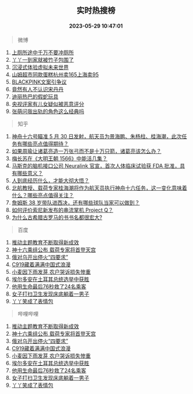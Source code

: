 <div align="center"><h2>实时热搜榜</h2><h4>2023-05-29 10:47:01</h4></div>

> 微博  

1. [上厕所途中千万不要冲厕所](https://s.weibo.com/weibo?q=%23%E4%B8%8A%E5%8E%95%E6%89%80%E9%80%94%E4%B8%AD%E5%8D%83%E4%B8%87%E4%B8%8D%E8%A6%81%E5%86%B2%E5%8E%95%E6%89%80%23&t=31&band_rank=1&Refer=top)<br />
2. [丫丫一到家就被竹子包围了](https://s.weibo.com/weibo?q=%23%E4%B8%AB%E4%B8%AB%E4%B8%80%E5%88%B0%E5%AE%B6%E5%B0%B1%E8%A2%AB%E7%AB%B9%E5%AD%90%E5%8C%85%E5%9B%B4%E4%BA%86%23&t=31&band_rank=2&Refer=top)<br />
3. [沉浸式体验虚拟未来世界](https://s.weibo.com/weibo?q=%23%E6%B2%89%E6%B5%B8%E5%BC%8F%E4%BD%93%E9%AA%8C%E8%99%9A%E6%8B%9F%E6%9C%AA%E6%9D%A5%E4%B8%96%E7%95%8C%23&t=31&band_rank=3&Refer=top)<br />
4. [山姆超市同款蛋糕杭州卖165上海卖95](https://s.weibo.com/weibo?q=%23%E5%B1%B1%E5%A7%86%E8%B6%85%E5%B8%82%E5%90%8C%E6%AC%BE%E8%9B%8B%E7%B3%95%E6%9D%AD%E5%B7%9E%E5%8D%96165%E4%B8%8A%E6%B5%B7%E5%8D%9695%23&t=31&band_rank=4&Refer=top)<br />
5. [BLACKPINK文案引争议](https://s.weibo.com/weibo?q=%23BLACKPINK%E6%96%87%E6%A1%88%E5%BC%95%E4%BA%89%E8%AE%AE%23&t=31&band_rank=5&Refer=top)<br />
6. [竟然有人不认识宋丹丹](https://s.weibo.com/weibo?q=%23%E7%AB%9F%E7%84%B6%E6%9C%89%E4%BA%BA%E4%B8%8D%E8%AE%A4%E8%AF%86%E5%AE%8B%E4%B8%B9%E4%B8%B9%23&t=31&band_rank=6&Refer=top)<br />
7. [迪丽热巴的假蛇玩具](https://s.weibo.com/weibo?q=%23%E8%BF%AA%E4%B8%BD%E7%83%AD%E5%B7%B4%E7%9A%84%E5%81%87%E8%9B%87%E7%8E%A9%E5%85%B7%23&t=31&band_rank=7&Refer=top)<br />
8. [央视评家有儿女疑似被恶意评分](https://s.weibo.com/weibo?q=%23%E5%A4%AE%E8%A7%86%E8%AF%84%E5%AE%B6%E6%9C%89%E5%84%BF%E5%A5%B3%E7%96%91%E4%BC%BC%E8%A2%AB%E6%81%B6%E6%84%8F%E8%AF%84%E5%88%86%23&t=31&band_rank=8&Refer=top)<br />
9. [张萌问我出轨的角色这么经典吗](https://s.weibo.com/weibo?q=%23%E5%BC%A0%E8%90%8C%E9%97%AE%E6%88%91%E5%87%BA%E8%BD%A8%E7%9A%84%E8%A7%92%E8%89%B2%E8%BF%99%E4%B9%88%E7%BB%8F%E5%85%B8%E5%90%97%23&t=31&band_rank=9&Refer=top)<br />

> 知乎  

1. [神舟十六号瞄准 5 月 30 日发射，航天员为景海鹏、朱杨柱、桂海潮，此次任务有哪些亮点值得期待？](https://www.zhihu.com/question/603578672)<br />
2. [如果周瑜让诸葛亮造一万张弓而不是十万只箭，诸葛亮该怎么办？](https://www.zhihu.com/question/599180204)<br />
3. [梅长苏在《大明王朝 1566》中能活几集？](https://www.zhihu.com/question/599569100)<br />
4. [马斯克的脑机接口公司 Neuralink 官宣，首次人体临床试验获 FDA 批准，具有哪些意义？](https://www.zhihu.com/question/603099259)<br />
5. [人到底经历什么，才能大彻大悟？](https://www.zhihu.com/question/600714845)<br />
6. [北航教授、载荷专家桂海潮将作为航天员执行神舟十六任务，这一变化意味着什么？哪些亮点值得关注？](https://www.zhihu.com/question/603582467)<br />
7. [詹姆斯 38 岁带队进西决，还有哪些球队当家可以做到？](https://www.zhihu.com/question/602554847)<br />
8. [如何评价索尼新发布的串流掌机 Project Q？](https://www.zhihu.com/question/602904141)<br />
9. [为什么古希腊古罗马的书书名都很宏大?](https://www.zhihu.com/question/602389731)<br />

> 百度  

1. [推动主题教育不断取得新成效](https://www.baidu.com/s?wd=%E6%8E%A8%E5%8A%A8%E4%B8%BB%E9%A2%98%E6%95%99%E8%82%B2%E4%B8%8D%E6%96%AD%E5%8F%96%E5%BE%97%E6%96%B0%E6%88%90%E6%95%88&sa=fyb_news&rsv_dl=fyb_news)<br />
2. [神十六乘组公布 载荷专家将首登天宫](https://www.baidu.com/s?wd=%E7%A5%9E%E5%8D%81%E5%85%AD%E4%B9%98%E7%BB%84%E5%85%AC%E5%B8%83+%E8%BD%BD%E8%8D%B7%E4%B8%93%E5%AE%B6%E5%B0%86%E9%A6%96%E7%99%BB%E5%A4%A9%E5%AE%AB&sa=fyb_news&rsv_dl=fyb_news)<br />
3. [俄对乌开出停火“四要求”](https://www.baidu.com/s?wd=%E4%BF%84%E5%AF%B9%E4%B9%8C%E5%BC%80%E5%87%BA%E5%81%9C%E7%81%AB%E2%80%9C%E5%9B%9B%E8%A6%81%E6%B1%82%E2%80%9D&sa=fyb_news&rsv_dl=fyb_news)<br />
4. [C919藏着满满中国式浪漫](https://www.baidu.com/s?wd=C919%E8%97%8F%E7%9D%80%E6%BB%A1%E6%BB%A1%E4%B8%AD%E5%9B%BD%E5%BC%8F%E6%B5%AA%E6%BC%AB&sa=fyb_news&rsv_dl=fyb_news)<br />
5. [小麦因下雨发芽 农户哭诉损失惨重](https://www.baidu.com/s?wd=%E5%B0%8F%E9%BA%A6%E5%9B%A0%E4%B8%8B%E9%9B%A8%E5%8F%91%E8%8A%BD+%E5%86%9C%E6%88%B7%E5%93%AD%E8%AF%89%E6%8D%9F%E5%A4%B1%E6%83%A8%E9%87%8D&sa=fyb_news&rsv_dl=fyb_news)<br />
6. [埃尔多安在土耳其总统选举中获胜](https://www.baidu.com/s?wd=%E5%9F%83%E5%B0%94%E5%A4%9A%E5%AE%89%E5%9C%A8%E5%9C%9F%E8%80%B3%E5%85%B6%E6%80%BB%E7%BB%9F%E9%80%89%E4%B8%BE%E4%B8%AD%E8%8E%B7%E8%83%9C&sa=fyb_news&rsv_dl=fyb_news)<br />
7. [他用生命最后76秒救了24名乘客](https://www.baidu.com/s?wd=%E4%BB%96%E7%94%A8%E7%94%9F%E5%91%BD%E6%9C%80%E5%90%8E76%E7%A7%92%E6%95%91%E4%BA%8624%E5%90%8D%E4%B9%98%E5%AE%A2&sa=fyb_news&rsv_dl=fyb_news)<br />
8. [女子打扫卫生发现床底躺着一男子](https://www.baidu.com/s?wd=%E5%A5%B3%E5%AD%90%E6%89%93%E6%89%AB%E5%8D%AB%E7%94%9F%E5%8F%91%E7%8E%B0%E5%BA%8A%E5%BA%95%E8%BA%BA%E7%9D%80%E4%B8%80%E7%94%B7%E5%AD%90&sa=fyb_news&rsv_dl=fyb_news)<br />
9. [丫丫笑成了表情包](https://www.baidu.com/s?wd=%E4%B8%AB%E4%B8%AB%E7%AC%91%E6%88%90%E4%BA%86%E8%A1%A8%E6%83%85%E5%8C%85&sa=fyb_news&rsv_dl=fyb_news)<br />

> 哔哩哔哩  

1. [推动主题教育不断取得新成效](https://www.baidu.com/s?wd=%E6%8E%A8%E5%8A%A8%E4%B8%BB%E9%A2%98%E6%95%99%E8%82%B2%E4%B8%8D%E6%96%AD%E5%8F%96%E5%BE%97%E6%96%B0%E6%88%90%E6%95%88&sa=fyb_news&rsv_dl=fyb_news)<br />
2. [神十六乘组公布 载荷专家将首登天宫](https://www.baidu.com/s?wd=%E7%A5%9E%E5%8D%81%E5%85%AD%E4%B9%98%E7%BB%84%E5%85%AC%E5%B8%83+%E8%BD%BD%E8%8D%B7%E4%B8%93%E5%AE%B6%E5%B0%86%E9%A6%96%E7%99%BB%E5%A4%A9%E5%AE%AB&sa=fyb_news&rsv_dl=fyb_news)<br />
3. [俄对乌开出停火“四要求”](https://www.baidu.com/s?wd=%E4%BF%84%E5%AF%B9%E4%B9%8C%E5%BC%80%E5%87%BA%E5%81%9C%E7%81%AB%E2%80%9C%E5%9B%9B%E8%A6%81%E6%B1%82%E2%80%9D&sa=fyb_news&rsv_dl=fyb_news)<br />
4. [C919藏着满满中国式浪漫](https://www.baidu.com/s?wd=C919%E8%97%8F%E7%9D%80%E6%BB%A1%E6%BB%A1%E4%B8%AD%E5%9B%BD%E5%BC%8F%E6%B5%AA%E6%BC%AB&sa=fyb_news&rsv_dl=fyb_news)<br />
5. [小麦因下雨发芽 农户哭诉损失惨重](https://www.baidu.com/s?wd=%E5%B0%8F%E9%BA%A6%E5%9B%A0%E4%B8%8B%E9%9B%A8%E5%8F%91%E8%8A%BD+%E5%86%9C%E6%88%B7%E5%93%AD%E8%AF%89%E6%8D%9F%E5%A4%B1%E6%83%A8%E9%87%8D&sa=fyb_news&rsv_dl=fyb_news)<br />
6. [埃尔多安在土耳其总统选举中获胜](https://www.baidu.com/s?wd=%E5%9F%83%E5%B0%94%E5%A4%9A%E5%AE%89%E5%9C%A8%E5%9C%9F%E8%80%B3%E5%85%B6%E6%80%BB%E7%BB%9F%E9%80%89%E4%B8%BE%E4%B8%AD%E8%8E%B7%E8%83%9C&sa=fyb_news&rsv_dl=fyb_news)<br />
7. [他用生命最后76秒救了24名乘客](https://www.baidu.com/s?wd=%E4%BB%96%E7%94%A8%E7%94%9F%E5%91%BD%E6%9C%80%E5%90%8E76%E7%A7%92%E6%95%91%E4%BA%8624%E5%90%8D%E4%B9%98%E5%AE%A2&sa=fyb_news&rsv_dl=fyb_news)<br />
8. [女子打扫卫生发现床底躺着一男子](https://www.baidu.com/s?wd=%E5%A5%B3%E5%AD%90%E6%89%93%E6%89%AB%E5%8D%AB%E7%94%9F%E5%8F%91%E7%8E%B0%E5%BA%8A%E5%BA%95%E8%BA%BA%E7%9D%80%E4%B8%80%E7%94%B7%E5%AD%90&sa=fyb_news&rsv_dl=fyb_news)<br />
9. [丫丫笑成了表情包](https://www.baidu.com/s?wd=%E4%B8%AB%E4%B8%AB%E7%AC%91%E6%88%90%E4%BA%86%E8%A1%A8%E6%83%85%E5%8C%85&sa=fyb_news&rsv_dl=fyb_news)<br />
